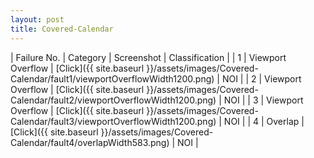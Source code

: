 ```yaml
---
layout: post
title: Covered-Calendar
---
```

| Failure No. | Category | Screenshot | Classification |
| 1 | Viewport Overflow | [Click]({{ site.baseurl }}/assets/images/Covered-Calendar/fault1/viewportOverflowWidth1200.png) | NOI |
| 2 | Viewport Overflow | [Click]({{ site.baseurl }}/assets/images/Covered-Calendar/fault2/viewportOverflowWidth1200.png) | NOI |
| 3 | Viewport Overflow | [Click]({{ site.baseurl }}/assets/images/Covered-Calendar/fault3/viewportOverflowWidth1200.png) | NOI |
| 4 | Overlap | [Click]({{ site.baseurl }}/assets/images/Covered-Calendar/fault4/overlapWidth583.png) | NOI |
